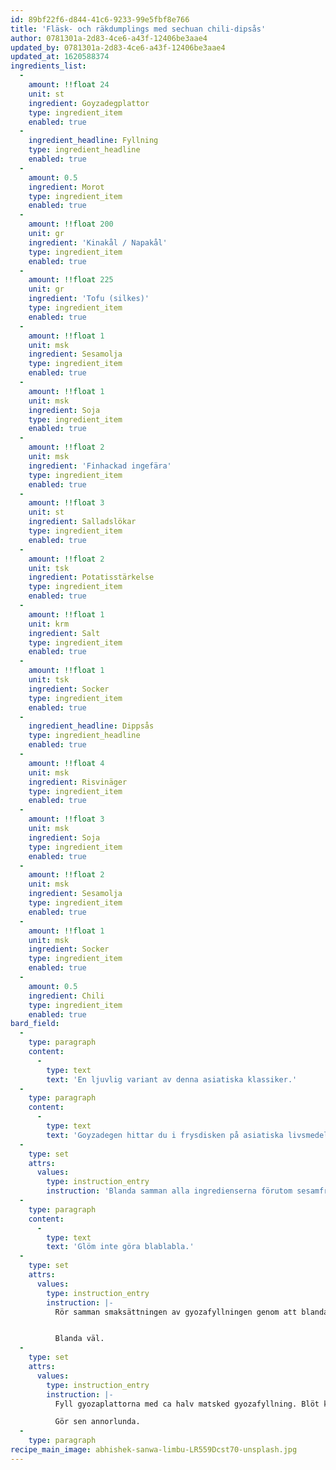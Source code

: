 ```yaml
---
id: 89bf22f6-d844-41c6-9233-99e5fbf8e766
title: 'Fläsk- och räkdumplings med sechuan chili-dipsås'
author: 0781301a-2d83-4ce6-a43f-12406be3aae4
updated_by: 0781301a-2d83-4ce6-a43f-12406be3aae4
updated_at: 1620588374
ingredients_list:
  -
    amount: !!float 24
    unit: st
    ingredient: Goyzadegplattor
    type: ingredient_item
    enabled: true
  -
    ingredient_headline: Fyllning
    type: ingredient_headline
    enabled: true
  -
    amount: 0.5
    ingredient: Morot
    type: ingredient_item
    enabled: true
  -
    amount: !!float 200
    unit: gr
    ingredient: 'Kinakål / Napakål'
    type: ingredient_item
    enabled: true
  -
    amount: !!float 225
    unit: gr
    ingredient: 'Tofu (silkes)'
    type: ingredient_item
    enabled: true
  -
    amount: !!float 1
    unit: msk
    ingredient: Sesamolja
    type: ingredient_item
    enabled: true
  -
    amount: !!float 1
    unit: msk
    ingredient: Soja
    type: ingredient_item
    enabled: true
  -
    amount: !!float 2
    unit: msk
    ingredient: 'Finhackad ingefära'
    type: ingredient_item
    enabled: true
  -
    amount: !!float 3
    unit: st
    ingredient: Salladslökar
    type: ingredient_item
    enabled: true
  -
    amount: !!float 2
    unit: tsk
    ingredient: Potatisstärkelse
    type: ingredient_item
    enabled: true
  -
    amount: !!float 1
    unit: krm
    ingredient: Salt
    type: ingredient_item
    enabled: true
  -
    amount: !!float 1
    unit: tsk
    ingredient: Socker
    type: ingredient_item
    enabled: true
  -
    ingredient_headline: Dippsås
    type: ingredient_headline
    enabled: true
  -
    amount: !!float 4
    unit: msk
    ingredient: Risvinäger
    type: ingredient_item
    enabled: true
  -
    amount: !!float 3
    unit: msk
    ingredient: Soja
    type: ingredient_item
    enabled: true
  -
    amount: !!float 2
    unit: msk
    ingredient: Sesamolja
    type: ingredient_item
    enabled: true
  -
    amount: !!float 1
    unit: msk
    ingredient: Socker
    type: ingredient_item
    enabled: true
  -
    amount: 0.5
    ingredient: Chili
    type: ingredient_item
    enabled: true
bard_field:
  -
    type: paragraph
    content:
      -
        type: text
        text: 'En ljuvlig variant av denna asiatiska klassiker.'
  -
    type: paragraph
    content:
      -
        type: text
        text: 'Goyzadegen hittar du i frysdisken på asiatiska livsmedelsbutiker och i välsorterade mataffärer.'
  -
    type: set
    attrs:
      values:
        type: instruction_entry
        instruction: 'Blanda samman alla ingredienserna förutom sesamfrön och skivad salladslök till dippsåsen. Häll dippsåsen små skålar. Strössla sesamfrön och salladslök på toppen.'
  -
    type: paragraph
    content:
      -
        type: text
        text: 'Glöm inte göra blablabla.'
  -
    type: set
    attrs:
      values:
        type: instruction_entry
        instruction: |-
          Rör samman smaksättningen av gyozafyllningen genom att blanda soja, ingefära, vitlök, sesamolja, socker och fisksås. Häll detta över färsen, tillsätt kålen och skivad salladslök. 


          Blanda väl.
  -
    type: set
    attrs:
      values:
        type: instruction_entry
        instruction: |-
          Fyll gyozaplattorna med ca halv matsked gyozafyllning. Blöt kanterna med ett vått finger och vik sedan ihop gyozan till halvmåneformade små knyten.

          Gör sen annorlunda.
  -
    type: paragraph
recipe_main_image: abhishek-sanwa-limbu-LR559Dcst70-unsplash.jpg
---
```

